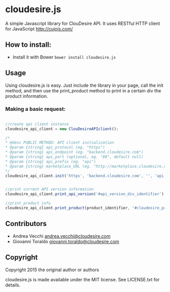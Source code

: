 cloudesire.js
=======

A simple Javascript library for ClouDesire API.
It uses RESTful HTTP client for JavaScript http://cujojs.com/


How to install:
---------------

* Install it with Bower `bower install cloudesire.js`


Usage
-----

Using cloudesire.js is easy. 
Just include the library in your page, call the init method, and then use the print_product method to print in a certain div the product information.

### Making a basic request: ###

```javascript

//create api client instance
cloudesire_api_client = new ClouDesireAPIclient();

/*
* @desc PUBLIC METHOD: API client initialization
* @param {string} api_protocol (eg. "https")
* @param {string} api_endpoint (eg. "backend.cloudesire.com")
* @param {string} api_port (optional, eg. "80", default null)
* @param {string} api_prefix (eg. "api")
* @param {string} marketplace_URL (eg. "http://marketplace.cloudesire.com")
*/
cloudesire_api_client.init('https', 'backend.cloudesire.com', '', 'api', 'https://marketplace.cloudesire.com');


//print current API version information
cloudesire_api_client.print_api_version('#api_version_div_identifier');

//print product info
cloudesire_api_client.print_product(product_identifier, '#cloudesire_product_div_identifier');

```

Contributors
------------

- Andrea Vecchi <andrea.vecchi@cloudesire.com>
- Giovanni Toraldo <giovanni.toraldo@cloudesire.com>


Copyright
---------

Copyright 2015 the original author or authors

cloudesire.js is made available under the MIT license.  See LICENSE.txt for details.
